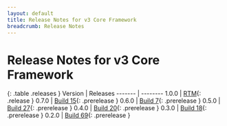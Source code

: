 ```yaml
---
layout: default
title: Release Notes for v3 Core Framework
breadcrumb: Release Notes
---
```


# Release Notes for v3 Core Framework

{: .table .releases }
Version | Releases
------- | --------
1.0.0   | [RTM](1.0.0){: .release }
0.7.0   | [Build 15](0.7.0-pre.15){: .prerelease }
0.6.0   | [Build 7](0.6.0-pre.7){: .prerelease }
0.5.0   | [Build 27](0.5.0-pre.27){: .prerelease }
0.4.0   | [Build 20](0.4.0-pre.20){: .prerelease }
0.3.0   | [Build 18](0.3.0-pre.18){: .prerelease }
0.2.0   | [Build 69](0.2.0-pre.69){: .prerelease }
